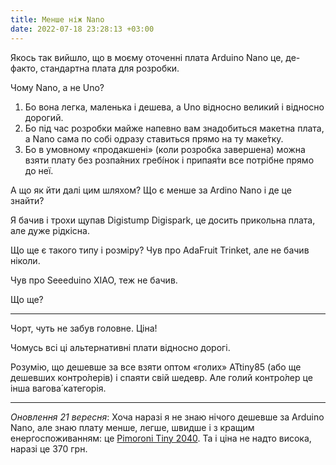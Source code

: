 ```yaml
---
title: Менше ніж Nano
date: 2022-07-18 23:28:13 +03:00
---
```


Якось так вийшло, що в моєму оточенні плата Arduino Nano це, де-факто, стандартна плата для розробки.

Чому Nano, а не Uno? 

1. Бо вона легка, маленька і дешева, а Uno відносно великий і відносно дорогий.
2. Бо під час розробки майже напевно вам знадобиться макетна плата, а Nano сама по собі одразу ставиться прямо на ту маке́тку.
3. Бо в умовному «продакшені» (коли розробка завершена) можна взяти плату без розпа́яних гребі́нок і припая́ти все потрібне прямо до неї.

А що як йти далі цим шляхом? Що є менше за Ardino Nano і де це знайти?

Я бачив і трохи щупав Digistump Digispark, це досить прикольна плата, але дуже рідкісна.

Що ще є такого типу і розміру? Чув про AdaFruit Trinket, але не бачив ніколи.

Чув про Seeeduino XIAO, теж не бачив.

Що ще?

* * *

Чорт, чуть не забув головне. Ціна!

Чомусь всі ці альтернативні плати відносно дорогі.

Розумію, що дешевше за все взяти оптом «голих» ATtiny85 (або ще дешевших контро́лерів) і спаяти свій шедевр. Але голий контро́лер це інша вагова́ категорія.

* * *

_Оновлення 21 вересня_: Хоча наразі я не знаю нічого дешевше за Arduino Nano, але знаю плату менше, легше, швидше і з кращим енергоспоживанням: це [Pimoroni Tiny 2040][1]. Та і ціна не надто висока, наразі це 370 грн.

[1]: https://shop.pimoroni.com/products/tiny-2040
